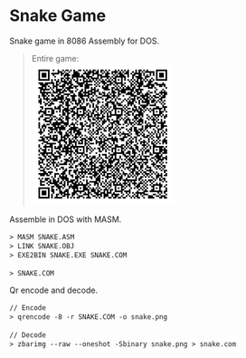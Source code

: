 # Snake Game
Snake game in 8086 Assembly for DOS.

> Entire game:
> <br><img width="250" src="imgs/snake.png">



Assemble in DOS with MASM.
```
> MASM SNAKE.ASM
> LINK SNAKE.OBJ
> EXE2BIN SNAKE.EXE SNAKE.COM

> SNAKE.COM
```

Qr encode and decode.
```
// Encode
> qrencode -8 -r SNAKE.COM -o snake.png

// Decode
> zbarimg --raw --oneshot -Sbinary snake.png > snake.com
```
